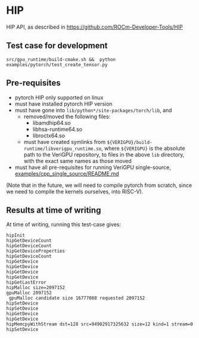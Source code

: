 # HIP

HIP API, as described in https://github.com/ROCm-Developer-Tools/HIP

## Test case for development

```
src/gpu_runtime/build-cmake.sh &&  python examples/pytorch/test_create_tensor.py
```

## Pre-requisites

- pytorch HIP only supported on linux
- must have installed pytorch HIP version
- must have gone into `lib/python*/site-packages/torch/lib`, and
    - removed/moved the following files:
        - libamdhip64.so
        - libhsa-runtime64.so
        - libroctx64.so
    - must have created symlinks from `${VERIGPU}/build-runtime/libverigpu_runtime.so`, where `${VERIGPU}` is the absolute path to the VeriGPU repository, to files in the above `lib` directory, with the exact same names as those moved
- must have all pre-requisites for running VeriGPU single-source, [examples/cpp_single_source/README.md](/examples/cpp_single_source/README.md)

(Note that in the future, we will need to compile pytorch from scratch, since we need to compile the kernels ourselves, into RISC-V).

## Results at time of writing

At time of writing, running this test-case gives:
```
hipInit
hipGetDeviceCount
hipGetDeviceCount
hipGetDeviceProperties
hipGetDeviceCount
hipGetDevice
hipGetDevice
hipGetDevice
hipGetDevice
hipGetLastError
hipMalloc size=2097152
gpuMalloc 2097152
 gpuMalloc candidate size 16777088 requested 2097152
hipSetDevice
hipSetDevice
hipGetDevice
hipGetDevice
hipMemcpyWithStream dst=128 src=94902917325632 size=12 kind=1 stream=0
hipSetDevice
```
